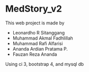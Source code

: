 # MedStory_v2

This web project is made by

- Leonardho R Sitanggang
- Muhammad Akmal Fadhlillah
- Muhammad Rafi Alfarisi
- Ananda Ardian Pratama P.
- Fauzan Reza Ananda

Using ci 3, bootstrap 4, and mysql db
